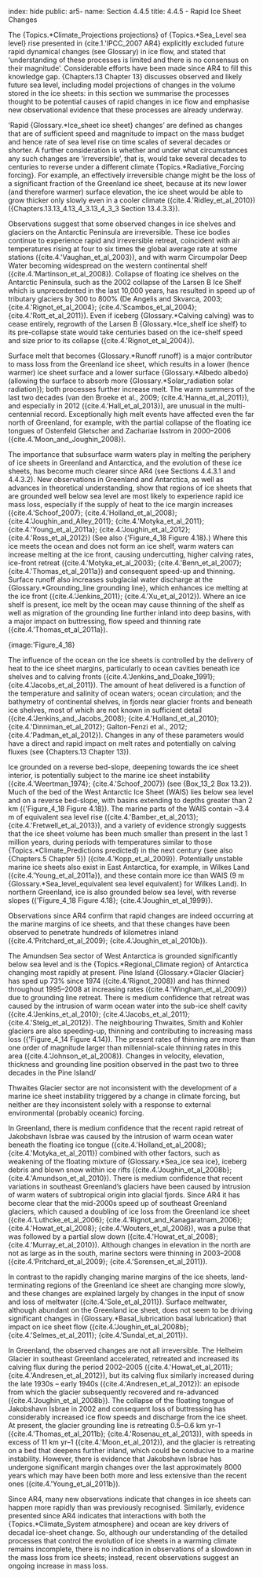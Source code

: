 index: hide
public: ar5-
name: Section 4.4.5
title: 4.4.5 - Rapid Ice Sheet Changes

The {Topics.*Climate_Projections projections} of {Topics.*Sea_Level sea level} rise presented in {cite.1.'IPCC_2007 AR4} explicitly excluded future rapid dynamical changes (see Glossary) in ice flow, and stated that ‘understanding of these processes is limited and there is no consensus on their magnitude’. Considerable efforts have been made since AR4 to fill this knowledge gap. {Chapters.13 Chapter 13} discusses observed and likely future sea level, including model projections of changes in the volume stored in the ice sheets: in this section we summarise the processes thought to be potential causes of rapid changes in ice flow and emphasise new observational evidence that these processes are already underway.

‘Rapid {Glossary.*Ice_sheet ice sheet} changes’ are defined as changes that are of sufficient speed and magnitude to impact on the mass budget and hence rate of sea level rise on time scales of several decades or shorter. A further consideration is whether and under what circumstances any such changes are ‘irreversible’, that is, would take several decades to centuries to reverse under a different climate {Topics.*Radiative_Forcing forcing}. For example, an effectively irreversible change might be the loss of a significant fraction of the Greenland ice sheet, because at its new lower (and therefore warmer) surface elevation, the ice sheet would be able to grow thicker only slowly even in a cooler climate ({cite.4.'Ridley_et_al_2010}) ({Chapters.13.13_4.13_4_3.13_4_3_3 Section 13.4.3.3}).

Observations suggest that some observed changes in ice shelves and glaciers on the Antarctic Peninsula are irreversible. These ice bodies continue to experience rapid and irreversible retreat, coincident with air temperatures rising at four to six times the global average rate at some stations ({cite.4.'Vaughan_et_al_2003}), and with warm Circumpolar Deep Water becoming widespread on the western continental shelf ({cite.4.'Martinson_et_al_2008}). Collapse of floating ice shelves on the Antarctic Peninsula, such as the 2002 collapse of the Larsen B Ice Shelf which is unprecedented in the last 10,000 years, has resulted in speed up of tributary glaciers by 300 to 800% (De Angelis and Skvarca, 2003; {cite.4.'Rignot_et_al_2004}; {cite.4.'Scambos_et_al_2004}; {cite.4.'Rott_et_al_2011}). Even if iceberg {Glossary.*Calving calving} was to cease entirely, regrowth of the Larsen B {Glossary.*Ice_shelf ice shelf} to its pre-collapse state would take centuries based on the ice-shelf speed and size prior to its collapse ({cite.4.'Rignot_et_al_2004}).

Surface melt that becomes {Glossary.*Runoff runoff} is a major contributor to mass loss from the Greenland ice sheet, which results in a lower (hence warmer) ice sheet surface and a lower surface {Glossary.*Albedo albedo} (allowing the surface to absorb more {Glossary.*Solar_radiation solar radiation}); both processes further increase melt. The warm summers of the last two decades (van den Broeke et al., 2009; {cite.4.'Hanna_et_al_2011}), and especially in 2012 ({cite.4.'Hall_et_al_2013}), are unusual in the multi-centennial record. Exceptionally high melt events have affected even the far north of Greenland, for example, with the partial collapse of the floating ice tongues of Ostenfeld Gletscher and Zachariae Isstrom in 2000–2006 ({cite.4.'Moon_and_Joughin_2008}).

The importance that subsurface warm waters play in melting the periphery of ice sheets in Greenland and Antarctica, and the evolution of these ice sheets, has become much clearer since AR4 (see Sections 4.4.3.1 and 4.4.3.2). New observations in Greenland and Antarctica, as well as advances in theoretical understanding, show that regions of ice sheets that are grounded well below sea level are most likely to experience rapid ice mass loss, especially if the supply of heat to the ice margin increases ({cite.4.'Schoof_2007}; {cite.4.'Holland_et_al_2008}; {cite.4.'Joughin_and_Alley_2011}; {cite.4.'Motyka_et_al_2011}; {cite.4.'Young_et_al_2011a}; {cite.4.'Joughin_et_al_2012}; {cite.4.'Ross_et_al_2012}) (See also {'Figure_4_18 Figure 4.18}.) Where this ice meets the ocean and does not form an ice shelf, warm waters can increase melting at the ice front, causing undercutting, higher calving rates, ice-front retreat ({cite.4.'Motyka_et_al_2003}; {cite.4.'Benn_et_al_2007}; {cite.4.'Thomas_et_al_2011a}) and consequent speed-up and thinning. Surface runoff also increases subglacial water discharge at the {Glossary.*Grounding_line grounding line}, which enhances ice melting at the ice front ({cite.4.'Jenkins_2011}; {cite.4.'Xu_et_al_2012}). Where an ice shelf is present, ice melt by the ocean may cause thinning of the shelf as well as migration of the grounding line further inland into deep basins, with a major impact on buttressing, flow speed and thinning rate ({cite.4.'Thomas_et_al_2011a}).

{image:'Figure_4_18}

The influence of the ocean on the ice sheets is controlled by the delivery of heat to the ice sheet margins, particularly to ocean cavities beneath ice shelves and to calving fronts ({cite.4.'Jenkins_and_Doake_1991}; {cite.4.'Jacobs_et_al_2011}). The amount of heat delivered is a function of the temperature and salinity of ocean waters; ocean circulation; and the bathymetry of continental shelves, in fjords near glacier fronts and beneath ice shelves, most of which are not known in sufficient detail ({cite.4.'Jenkins_and_Jacobs_2008}; {cite.4.'Holland_et_al_2010}; {cite.4.'Dinniman_et_al_2012}; Galton-Fenzi et al., 2012; {cite.4.'Padman_et_al_2012}). Changes in any of these parameters would have a direct and rapid impact on melt rates and potentially on calving fluxes (see {Chapters.13 Chapter 13}).

Ice grounded on a reverse bed-slope, deepening towards the ice sheet interior, is potentially subject to the marine ice sheet instability ({cite.4.'Weertman_1974}; {cite.4.'Schoof_2007}) (see {Box_13_2 Box 13.2}). Much of the bed of the West Antarctic Ice Sheet (WAIS) lies below sea level and on a reverse bed-slope, with basins extending to depths greater than 2 km ({'Figure_4_18 Figure 4.18}). The marine parts of the WAIS contain ~3.4 m of equivalent sea level rise ({cite.4.'Bamber_et_al_2013}; {cite.4.'Fretwell_et_al_2013}), and a variety of evidence strongly suggests that the ice sheet volume has been much smaller than present in the last 1 million years, during periods with temperatures similar to those {Topics.*Climate_Predictions predicted} in the next century (see also {Chapters.5 Chapter 5}) ({cite.4.'Kopp_et_al_2009}). Potentially unstable marine ice sheets also exist in East Antarctica, for example, in Wilkes Land ({cite.4.'Young_et_al_2011a}), and these contain more ice than WAIS (9 m {Glossary.*Sea_level_equivalent sea level equivalent} for Wilkes Land). In northern Greenland, ice is also grounded below sea level, with reverse slopes ({'Figure_4_18 Figure 4.18}; {cite.4.'Joughin_et_al_1999}).

Observations since AR4 confirm that rapid changes are indeed occurring at the marine margins of ice sheets, and that these changes have been observed to penetrate hundreds of kilometres inland ({cite.4.'Pritchard_et_al_2009}; {cite.4.'Joughin_et_al_2010b}).

The Amundsen Sea sector of West Antarctica is grounded significantly below sea level and is the {Topics.*Regional_Climate region} of Antarctica changing most rapidly at present. Pine Island {Glossary.*Glacier Glacier} has sped up 73% since 1974 ({cite.4.'Rignot_2008}) and has thinned throughout 1995–2008 at increasing rates ({cite.4.'Wingham_et_al_2009}) due to grounding line retreat. There is medium confidence that retreat was caused by the intrusion of warm ocean water into the sub-ice shelf cavity ({cite.4.'Jenkins_et_al_2010}; {cite.4.'Jacobs_et_al_2011}; {cite.4.'Steig_et_al_2012}). The neighbouring Thwaites, Smith and Kohler glaciers are also speeding-up, thinning and contributing to increasing mass loss ({'Figure_4_14 Figure 4.14}). The present rates of thinning are more than one order of magnitude larger than millennial-scale thinning rates in this area ({cite.4.'Johnson_et_al_2008}). Changes in velocity, elevation, thickness and grounding line position observed in the past two to three decades in the Pine Island/

Thwaites Glacier sector are not inconsistent with the development of a marine ice sheet instability triggered by a change in climate forcing, but neither are they inconsistent solely with a response to external environmental (probably oceanic) forcing.

In Greenland, there is medium confidence that the recent rapid retreat of Jakobshavn Isbrae was caused by the intrusion of warm ocean water beneath the floating ice tongue ({cite.4.'Holland_et_al_2008}; {cite.4.'Motyka_et_al_2011}) combined with other factors, such as weakening of the floating mixture of {Glossary.*Sea_ice sea ice}, iceberg debris and blown snow within ice rifts ({cite.4.'Joughin_et_al_2008b}; {cite.4.'Amundson_et_al_2010}). There is medium confidence that recent variations in southeast Greenland’s glaciers have been caused by intrusion of warm waters of subtropical origin into glacial fjords. Since AR4 it has become clear that the mid-2000s speed up of southeast Greenland glaciers, which caused a doubling of ice loss from the Greenland ice sheet ({cite.4.'Luthcke_et_al_2006}; {cite.4.'Rignot_and_Kanagaratnam_2006}; {cite.4.'Howat_et_al_2008}; {cite.4.'Wouters_et_al_2008}), was a pulse that was followed by a partial slow down ({cite.4.'Howat_et_al_2008}; {cite.4.'Murray_et_al_2010}). Although changes in elevation in the north are not as large as in the south, marine sectors were thinning in 2003–2008 ({cite.4.'Pritchard_et_al_2009}; {cite.4.'Sorensen_et_al_2011}).

In contrast to the rapidly changing marine margins of the ice sheets, land-terminating regions of the Greenland ice sheet are changing more slowly, and these changes are explained largely by changes in the input of snow and loss of meltwater ({cite.4.'Sole_et_al_2011}). Surface meltwater, although abundant on the Greenland ice sheet, does not seem to be driving significant changes in {Glossary.*Basal_lubrication basal lubrication} that impact on ice sheet flow ({cite.4.'Joughin_et_al_2008b}; {cite.4.'Selmes_et_al_2011}; {cite.4.'Sundal_et_al_2011}).

In Greenland, the observed changes are not all irreversible. The Helheim Glacier in southeast Greenland accelerated, retreated and increased its calving flux during the period 2002–2005 ({cite.4.'Howat_et_al_2011}; {cite.4.'Andresen_et_al_2012}), but its calving flux similarly increased during the late 1930s – early 1940s ({cite.4.'Andresen_et_al_2012}): an episode from which the glacier subsequently recovered and re-advanced ({cite.4.'Joughin_et_al_2008b}). The collapse of the floating tongue of Jakobshavn Isbrae in 2002 and consequent loss of buttressing has considerably increased ice flow speeds and discharge from the ice sheet. At present, the glacier grounding line is retreating 0.5–0.6 km yr–1 ({cite.4.'Thomas_et_al_2011b}; {cite.4.'Rosenau_et_al_2013}), with speeds in excess of 11 km yr–1 ({cite.4.'Moon_et_al_2012}), and the glacier is retreating on a bed that deepens further inland, which could be conducive to a marine instability. However, there is evidence that Jakobshavn Isbrae has undergone significant margin changes over the last approximately 8000 years which may have been both more and less extensive than the recent ones ({cite.4.'Young_et_al_2011b}).

Since AR4, many new observations indicate that changes in ice sheets can happen more rapidly than was previously recognised. Similarly, evidence presented since AR4 indicates that interactions with both the {Topics.*Climate_System atmosphere} and ocean are key drivers of decadal ice-sheet change. So, although our understanding of the detailed processes that control the evolution of ice sheets in a warming climate remains incomplete, there is no indication in observations of a slowdown in the mass loss from ice sheets; instead, recent observations suggest an ongoing increase in mass loss.
